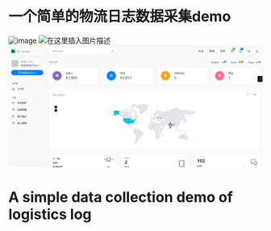 # 一个简单的物流日志数据采集demo
![image](https://img-blog.csdnimg.cn/20200508210439476.png)
![在这里插入图片描述](https://img-blog.csdnimg.cn/20200425145721850.png)
![在这里插入图片描述](home.png)
# A simple data collection demo of logistics log
